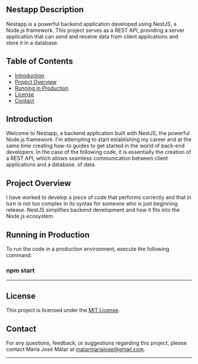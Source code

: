 ## Nestapp Description

Nestapp is a powerful backend application developed using NestJS, a Node.js framework. This project serves as a REST API, providing a server application that can send and receive data from client applications and store it in a database.

## Table of Contents

- [Introduction](#introduction)
- [Project Overview](#project-overview)
- [Running in Production](#running-in-production)
- [License](#license)
- [Contact](#contact)

## Introduction

Welcome to Nestapp, a backend application built with NestJS, the powerful Node.js framework. 
I'm attempting to start establishing my career and at the same time creating how-to guides to get started in the world of back-end developers. In the case of the following code, it is essentially the creation of a REST API, which allows seamless communication between client applications and a database. of data.

## Project Overview

I have worked to develop a piece of code that performs correctly and that in turn is not too complex in its syntax for someone who is just beginning release. NestJS simplifies backend development and how it fits into the Node.js ecosystem.


## Running in Production

To run the code in a production environment, execute the following command:

### npm start 

---

## License

This project is licensed under the [MIT License](LICENSE).

## Contact

For any questions, feedback, or suggestions regarding this project, please contact María José Mátar at matarmariajose@gmail.com.

---

